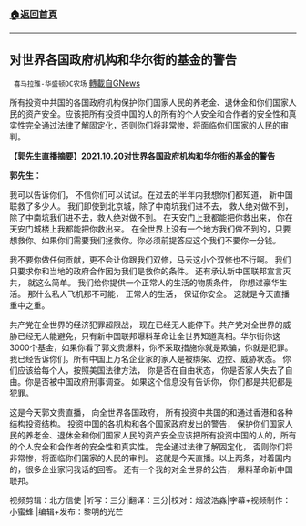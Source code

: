 ###  [:house:返回首頁](https://github.com/ourhimalayas/txt)
---


## 对世界各国政府机构和华尔街的基金的警告
` 喜马拉雅-华盛顿DC农场` [轉載自GNews](https://gnews.org/zh-hans/1609837/)

所有投资中共国的各国政府机构保护你们国家人民的养老金、退休金和你们国家人民的资产安全。应该把所有投资中国的人的所有的个人安全和合作者的安全性和真实性完全通过法律了解固定化，否则你们将非常惨，将面临你们国家的人民的审判。

**【郭先生直播摘要】****2021.10.20****对世界各国政府机构和华尔街的基金的警告**

**郭先生：**

我可以告诉你们， 不信你们可以试试。在过去的半年内我想你们都知道， 新中国联救了多少人。 我们即使到北京城，除了中南坑我们进不去， 救人绝对做不到，除了中南坑我们进不去，救人绝对做不到。 在天安门上我都能把你救出来， 你在天安门城楼上我都能把你救出来。 在全世界上没有一个地方我们做不到的，只要想救你。如果你们需要我们拯救你。你必须前提答应这个我们不要你一分钱。

我不要你做任何贡献，更不会让你跟我们双修，马云这小个双修也不行啊。 我们只要求你和当地的政府合作因为我们是救你的条件。 还有承认新中国联邦宣言灭共， 就这么简单。 我们给你提供一个正常人的生活的物质条件， 你想过豪华生活。 那什么私人飞机那不可能， 正常人的生活， 保证你安全。 这就是今天直播重中之重。

共产党在全世界的经济犯罪超限战， 现在已经无人能停下。共产党对全世界的威胁已经无人能避免，只有新中国联邦爆料革命让全世界知道真相。华尔街你这3000个基金，如果你看了郭文贵爆料，你不采取措施你就是欺骗，你就是犯罪。我已经告诉你们。所有中国上万名企业家的家人是被绑架、边控、威胁状态。 你们应该给每个人，按照美国法律方法， 你是否在自由状态， 你是否家人失去了自由。你是否被中国政府刑事调查。 如果这个信息没有告诉你， 你们都是共犯都是犯罪。

这是今天郭文贵直播， 向全世界各国政府， 所有投资中共国的和通过香港和各种结构投资结构。 投资中国的各机构和各个国家政府发出的警告， 保护你们国家人民的养老金、退休金和你们国家人民的资产安全应该把所有投资中国的人的，所有的个人安全和合作者的安全性和真实性。 完全通过法律了解固定化， 否则你们将非常惨，将面临你们国家的人民的审判。 这就是今天直播。以上两条，对着国内的，很多企业家问我话的回答。 还有一个我的对全世界的公告， 爆料革命新中国联邦。

视频剪辑：北方信使 |听写：三分|翻译：三分|校对：烟波浩淼|字幕+视频制作：小蜜蜂 |编辑+发布：黎明的光芒
